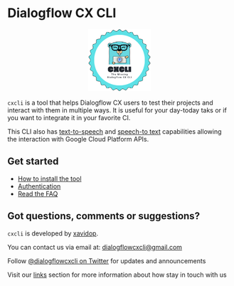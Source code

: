 # Dialogflow CX CLI

<p align="center">
  <img alt="CXCLI Logo" src="/images/logo.png" height="140" weight="140" />
</p>


`cxcli` is a tool that helps Dialogflow CX users to test their projects and interact with them in multiple ways.
It is useful for your day-today taks or if you want to integrate it in your favorite CI.

This CLI also has [text-to-speech](/tts) and [speech-to text](stt) capabilities allowing the interaction with Google Cloud Platform APIs.

## Get started

* [How to install the tool](/overview/install)
* [Authentication](/overview/authentication)
* [Read the FAQ](/overview/faq.md)

## Got questions, comments or suggestions?

`cxcli` is developed by [xavidop](https://github.com/xavidop).

You can contact us via email at: [dialogflowcxcli@gmail.com](mailto:dialogflowcxcli@gmail.com)

Follow [@dialogflowcxcli on Twitter](https://twitter.com/dialogflowcxcli) for updates and announcements

Visit our [links](/links) section for more information about how stay in touch with us

